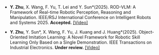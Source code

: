 - <strong>Y. Zhu</strong>, X. Wang, F. Yu, T. Lei and Y. Sun*(2025). ROD-VLM: A Framework of Real-time Robotic Perception, Reasoning and Manipulation. IEEE/RSJ International Conference on Intelligent Robots and Systems 2025. <strong>Accepted.</strong> [[Video]](https://youtu.be/36Ozb9aWewM)

- <strong>Y. Zhu</strong>, Y. Sun*, X. Wang, F. Yu, J. Kuang and J. Huang*(2025). Object-Oriented Imitation Learning: A Novel Framework for Robotic Skill Learning Only Based on a Single Demonstration. IEEE Transactions on Industrial Electronics. <strong>Under review.</strong> [[Video]](https://youtu.be/dgIyNpiTIdg)
